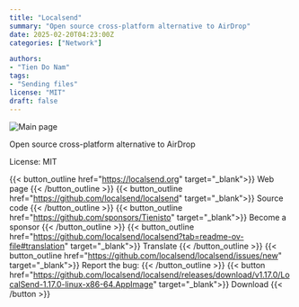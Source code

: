 ```yaml
---
title: "Localsend"
summary: "Open source cross-platform alternative to AirDrop"
date: 2025-02-20T04:23:00Z
categories: ["Network"]

authors:
- "Tien Do Nam"
tags: 
- "Sending files"
license: "MIT"
draft: false
---
```


![Main page](https://localsend.org/img/screenshot-pc.webp)

Open source cross-platform alternative to AirDrop

License: MIT

{{< button_outline href="<https://localsend.org>" target="_blank">}}
Web page
{{< /button_outline >}}  {{< button_outline href="<https://github.com/localsend/localsend>" target="_blank">}}
Source code
{{< /button_outline >}}  {{< button_outline href="<https://github.com/sponsors/Tienisto>" target="_blank">}}
Become a sponsor
{{< /button_outline >}}  {{< button_outline href="<https://github.com/localsend/localsend?tab=readme-ov-file#translation>" target="_blank">}}
Translate
{{< /button_outline >}}  {{< button_outline href="<https://github.com/localsend/localsend/issues/new>" target="_blank">}}
Report the bug:
{{< /button_outline >}}  {{< button href="https://github.com/localsend/localsend/releases/download/v1.17.0/LocalSend-1.17.0-linux-x86-64.AppImage" target="_blank">}}
Download
{{< /button >}}  